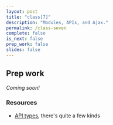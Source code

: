 ```yaml
---
layout: post
title: "class[7]"
description: "Modules, APIs, and Ajax."
permalink: /class-seven
complete: false
is_next: false
prep_work: false
slides: false
---
```


<h2 class="header large-header">Prep work</h2>

*Coming soon!*


<h3 class="header small-header">Resources</h3>

* <a href="https://ffeathers.wordpress.com/2014/02/16/api-types/" target="blank">API types</a>, there's quite a few kinds
